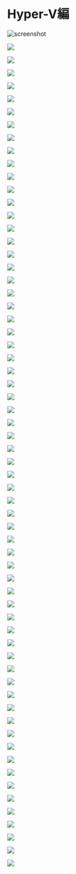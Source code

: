 # Hyper-V編




![screenshot](./images/hyper-v/001.png)

<kbd><img src=./images/hyper-v/001.png /></kbd>

![](./images/hyper-v/002.png)


![](./images/hyper-v/003.png)


![](./images/hyper-v/004.png)


![](./images/hyper-v/005.png)


![](./images/hyper-v/006.png)


![](./images/hyper-v/007.png)


![](./images/hyper-v/008.png)


![](./images/hyper-v/009.png)


![](./images/hyper-v/010.png)


![](./images/hyper-v/011.png)


![](./images/hyper-v/012.png)


![](./images/hyper-v/013.png)


![](./images/hyper-v/014.png)


![](./images/hyper-v/015.png)


![](./images/hyper-v/016.png)


![](./images/hyper-v/017.png)


![](./images/hyper-v/018.png)


![](./images/hyper-v/019.png)


![](./images/hyper-v/020.png)


![](./images/hyper-v/021.png)


![](./images/hyper-v/022.png)


![](./images/hyper-v/023.png)


![](./images/hyper-v/024.png)


![](./images/hyper-v/025.png)


![](./images/hyper-v/026.png)


![](./images/hyper-v/027.png)


![](./images/hyper-v/028.png)


![](./images/hyper-v/029.png)


![](./images/hyper-v/030.png)


![](./images/hyper-v/031.png)


![](./images/hyper-v/032.png)


![](./images/hyper-v/033.png)


![](./images/hyper-v/034.png)


![](./images/hyper-v/035.png)


![](./images/hyper-v/036.png)


![](./images/hyper-v/037.png)


![](./images/hyper-v/038.png)


![](./images/hyper-v/039.png)


![](./images/hyper-v/040.png)


![](./images/hyper-v/041.png)


![](./images/hyper-v/042.png)


![](./images/hyper-v/043.png)


![](./images/hyper-v/044.png)


![](./images/hyper-v/045.png)


![](./images/hyper-v/046.png)


![](./images/hyper-v/047.png)


![](./images/hyper-v/048.png)


![](./images/hyper-v/049.png)


![](./images/hyper-v/050.png)


![](./images/hyper-v/051.png)


![](./images/hyper-v/052.png)


![](./images/hyper-v/053.png)


![](./images/hyper-v/054.png)


![](./images/hyper-v/055.png)


![](./images/hyper-v/056.png)


![](./images/hyper-v/057.png)


![](./images/hyper-v/058.png)


![](./images/hyper-v/059.png)


![](./images/hyper-v/060.png)


![](./images/hyper-v/061.png)


![](./images/hyper-v/062.png)


![](./images/hyper-v/063.png)


![](./images/hyper-v/064.png)
